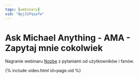 ```yaml
---
tags: [webinary]
vid: "Bpj31Pqspfw"
---
```


# Ask Michael Anything - AMA - Zapytaj mnie cokolwiek

Nagranie webinaru [Nozbe][n] z pytaniami od użytkowników i fanów. 

{% include video.html id=page.vid %}

<!--More-->


[n]: https://michael.gratis/nozbe_pl